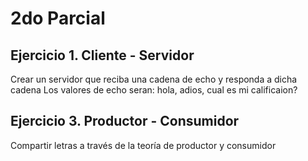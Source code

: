 # 2do Parcial

## Ejercicio 1. Cliente - Servidor

Crear un servidor que reciba una cadena de echo y responda a dicha cadena
Los valores de echo seran: hola, adios, cual es mi calificaion?

## Ejercicio 3. Productor - Consumidor

Compartir letras a través de la teoría de productor y consumidor